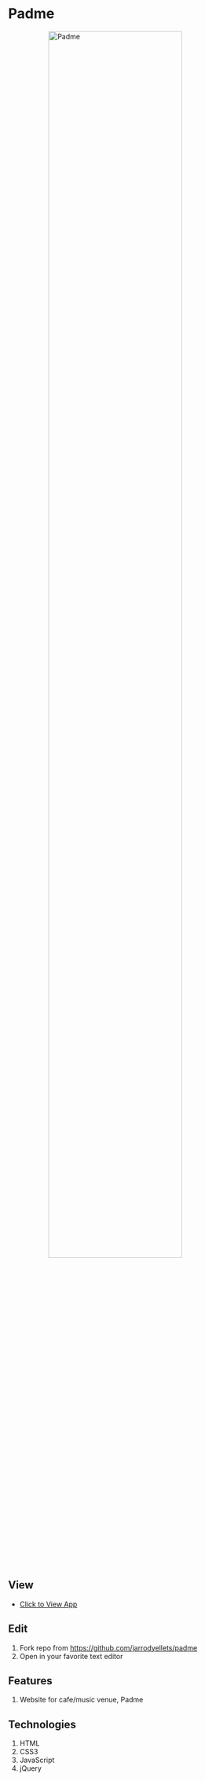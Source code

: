 # Padme

<figure><img src="http://www.jarrodyellets.com/images/padme.png" alt="Padme" style="width: 80%; display: block; margin-left: auto; margin-right: auto;"/></figure>

## View
- [Click to View App](https://www.jarrodyellets.com/projects/padme/index.html)

## Edit
1. Fork repo from <https://github.com/jarrodyellets/padme>
2. Open in your favorite text editor

## Features
1. Website for cafe/music venue, Padme

## Technologies
1. HTML
2. CSS3
3. JavaScript
4. jQuery
